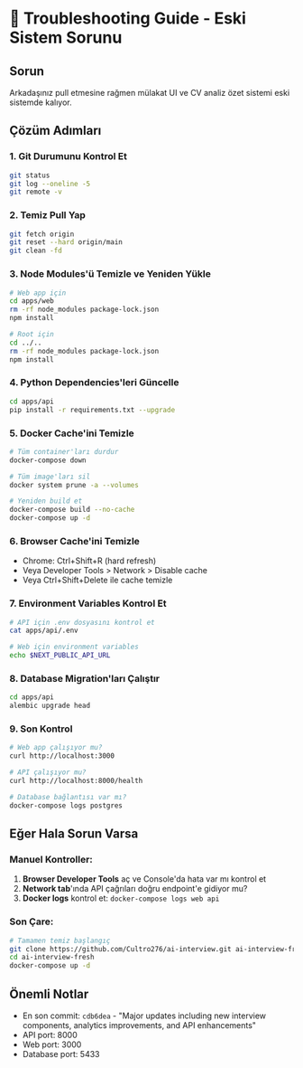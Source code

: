 # 🔧 Troubleshooting Guide - Eski Sistem Sorunu

## Sorun
Arkadaşınız pull etmesine rağmen mülakat UI ve CV analiz özet sistemi eski sistemde kalıyor.

## Çözüm Adımları

### 1. Git Durumunu Kontrol Et
```bash
git status
git log --oneline -5
git remote -v
```

### 2. Temiz Pull Yap
```bash
git fetch origin
git reset --hard origin/main
git clean -fd
```

### 3. Node Modules'ü Temizle ve Yeniden Yükle
```bash
# Web app için
cd apps/web
rm -rf node_modules package-lock.json
npm install

# Root için
cd ../..
rm -rf node_modules package-lock.json
npm install
```

### 4. Python Dependencies'leri Güncelle
```bash
cd apps/api
pip install -r requirements.txt --upgrade
```

### 5. Docker Cache'ini Temizle
```bash
# Tüm container'ları durdur
docker-compose down

# Tüm image'ları sil
docker system prune -a --volumes

# Yeniden build et
docker-compose build --no-cache
docker-compose up -d
```

### 6. Browser Cache'ini Temizle
- Chrome: Ctrl+Shift+R (hard refresh)
- Veya Developer Tools > Network > Disable cache
- Veya Ctrl+Shift+Delete ile cache temizle

### 7. Environment Variables Kontrol Et
```bash
# API için .env dosyasını kontrol et
cat apps/api/.env

# Web için environment variables
echo $NEXT_PUBLIC_API_URL
```

### 8. Database Migration'ları Çalıştır
```bash
cd apps/api
alembic upgrade head
```

### 9. Son Kontrol
```bash
# Web app çalışıyor mu?
curl http://localhost:3000

# API çalışıyor mu?
curl http://localhost:8000/health

# Database bağlantısı var mı?
docker-compose logs postgres
```

## Eğer Hala Sorun Varsa

### Manuel Kontroller:
1. **Browser Developer Tools** aç ve Console'da hata var mı kontrol et
2. **Network tab**'ında API çağrıları doğru endpoint'e gidiyor mu?
3. **Docker logs** kontrol et: `docker-compose logs web api`

### Son Çare:
```bash
# Tamamen temiz başlangıç
git clone https://github.com/Cultro276/ai-interview.git ai-interview-fresh
cd ai-interview-fresh
docker-compose up -d
```

## Önemli Notlar
- En son commit: `cdb6dea` - "Major updates including new interview components, analytics improvements, and API enhancements"
- API port: 8000
- Web port: 3000
- Database port: 5433
